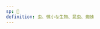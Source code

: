 ```yaml
---
sp: 󱥑
definition: 虫、微小な生物、昆虫、蜘蛛
---
```

<!-- pipi are tiny little guys that crawl around. some of them fly too. -->